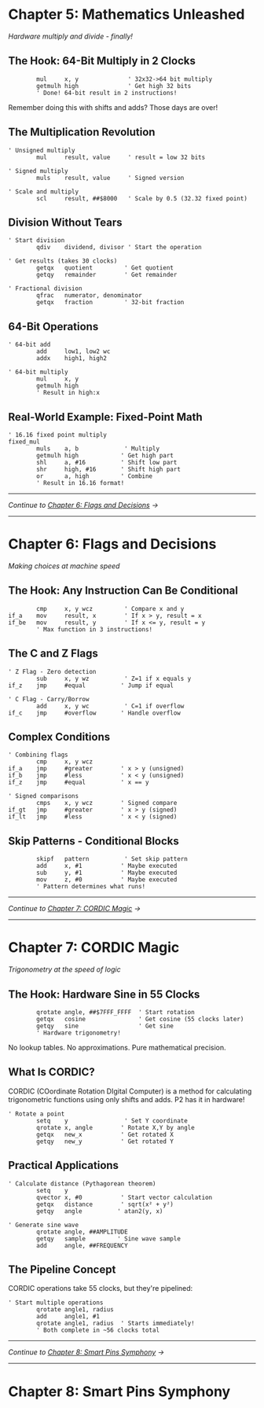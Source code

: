 # Chapter 5: Mathematics Unleashed

*Hardware multiply and divide - finally!*

## The Hook: 64-Bit Multiply in 2 Clocks

```pasm2
        mul     x, y              ' 32x32->64 bit multiply
        getmulh high              ' Get high 32 bits
        ' Done! 64-bit result in 2 instructions!
```

Remember doing this with shifts and adds? Those days are over!

## The Multiplication Revolution

```pasm2
' Unsigned multiply
        mul     result, value     ' result = low 32 bits
        
' Signed multiply  
        muls    result, value     ' Signed version
        
' Scale and multiply
        scl     result, ##$8000   ' Scale by 0.5 (32.32 fixed point)
```

## Division Without Tears

```pasm2
' Start division
        qdiv    dividend, divisor ' Start the operation
        
' Get results (takes 30 clocks)
        getqx   quotient         ' Get quotient
        getqy   remainder        ' Get remainder
        
' Fractional division
        qfrac   numerator, denominator
        getqx   fraction         ' 32-bit fraction
```

## 64-Bit Operations

```pasm2
' 64-bit add
        add     low1, low2 wc
        addx    high1, high2
        
' 64-bit multiply  
        mul     x, y
        getmulh high
        ' Result in high:x
```

## Real-World Example: Fixed-Point Math

```pasm2
' 16.16 fixed point multiply
fixed_mul
        muls    a, b             ' Multiply
        getmulh high            ' Get high part
        shl     a, #16          ' Shift low part
        shr     high, #16       ' Shift high part
        or      a, high         ' Combine
        ' Result in 16.16 format!
```

---

*Continue to [Chapter 6: Flags and Decisions](06-flags-decisions.md) →*

---

# Chapter 6: Flags and Decisions

*Making choices at machine speed*

## The Hook: Any Instruction Can Be Conditional

```pasm2
        cmp     x, y wcz         ' Compare x and y
if_a    mov     result, x        ' If x > y, result = x
if_be   mov     result, y        ' If x <= y, result = y
        ' Max function in 3 instructions!
```

## The C and Z Flags

```pasm2
' Z Flag - Zero detection
        sub     x, y wz          ' Z=1 if x equals y
if_z    jmp     #equal          ' Jump if equal

' C Flag - Carry/Borrow
        add     x, y wc          ' C=1 if overflow
if_c    jmp     #overflow       ' Handle overflow
```

## Complex Conditions

```pasm2
' Combining flags
        cmp     x, y wcz
if_a    jmp     #greater        ' x > y (unsigned)
if_b    jmp     #less           ' x < y (unsigned)
if_z    jmp     #equal          ' x == y

' Signed comparisons
        cmps    x, y wcz        ' Signed compare
if_gt   jmp     #greater        ' x > y (signed)
if_lt   jmp     #less           ' x < y (signed)
```

## Skip Patterns - Conditional Blocks

```pasm2
        skipf   pattern          ' Set skip pattern
        add     x, #1           ' Maybe executed
        sub     y, #1           ' Maybe executed
        mov     z, #0           ' Maybe executed
        ' Pattern determines what runs!
```

---

*Continue to [Chapter 7: CORDIC Magic](07-cordic-magic.md) →*

---

# Chapter 7: CORDIC Magic

*Trigonometry at the speed of logic*

## The Hook: Hardware Sine in 55 Clocks

```pasm2
        qrotate angle, ##$7FFF_FFFF  ' Start rotation
        getqx   cosine               ' Get cosine (55 clocks later)
        getqy   sine                 ' Get sine
        ' Hardware trigonometry!
```

No lookup tables. No approximations. Pure mathematical precision.

## What Is CORDIC?

CORDIC (COordinate Rotation DIgital Computer) is a method for calculating trigonometric functions using only shifts and adds. P2 has it in hardware!

```pasm2
' Rotate a point
        setq    y                ' Set Y coordinate
        qrotate x, angle        ' Rotate X,Y by angle
        getqx   new_x           ' Get rotated X
        getqy   new_y           ' Get rotated Y
```

## Practical Applications

```pasm2
' Calculate distance (Pythagorean theorem)
        setq    y
        qvector x, #0           ' Start vector calculation
        getqx   distance        ' sqrt(x² + y²)
        getqy   angle          ' atan2(y, x)
        
' Generate sine wave
        qrotate angle, ##AMPLITUDE
        getqy   sample         ' Sine wave sample
        add     angle, ##FREQUENCY
```

## The Pipeline Concept

CORDIC operations take 55 clocks, but they're pipelined:

```pasm2
' Start multiple operations
        qrotate angle1, radius
        add     angle1, #1
        qrotate angle1, radius  ' Starts immediately!
        ' Both complete in ~56 clocks total
```

---

*Continue to [Chapter 8: Smart Pins Symphony](08-smart-pins-symphony.md) →*

---

# Chapter 8: Smart Pins Symphony

